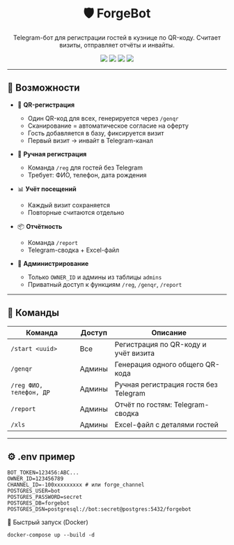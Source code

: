 <h1 align="center">🛡️ ForgeBot</h1>
<p align="center">
  Telegram-бот для регистрации гостей в кузнице по QR-коду. Считает визиты, отправляет отчёты и инвайты.
</p>

<p align="center">
  <img src="https://img.shields.io/badge/Python-3.11-blue?logo=python" />
  <img src="https://img.shields.io/badge/Aiogram-3.x-blueviolet?logo=telegram" />
  <img src="https://img.shields.io/badge/PostgreSQL-asyncpg-336791?logo=postgresql" />
  <img src="https://img.shields.io/badge/Docker-ready-0db7ed?logo=docker" />
</p>

---

## 🚀 Возможности

- 📲 **QR-регистрация**
  - Один QR-код для всех, генерируется через `/genqr`
  - Сканирование = автоматическое согласие на оферту
  - Гость добавляется в базу, фиксируется визит
  - Первый визит → инвайт в Telegram-канал

- 📝 **Ручная регистрация**
  - Команда `/reg` для гостей без Telegram
  - Требует: ФИО, телефон, дата рождения

- 📊 **Учёт посещений**
  - Каждый визит сохраняется
  - Повторные считаются отдельно

- 📦 **Отчётность**
  - Команда `/report`
  - Telegram-сводка + Excel-файл

- 🔐 **Администрирование**
  - Только `OWNER_ID` и админы из таблицы `admins`
  - Приватный доступ к функциям `/reg`, `/genqr`, `/report`

---
## 📜 Команды

| Команда                  | Доступ     | Описание                                               |
|--------------------------|------------|--------------------------------------------------------|
| `/start <uuid>`          | Все        | Регистрация по QR-коду и учёт визита                   |
| `/genqr`                 | Админы     | Генерация одного общего QR-кода                        |
| `/reg ФИО, телефон, ДР`  | Админы     | Ручная регистрация гостя без Telegram                  |
| `/report`                | Админы     | Отчёт по гостям: Telegram-сводка                       |
| `/xls`                   | Админы     | Excel-файл с деталями гостей                           |

---

## ⚙️ .env пример

```env
BOT_TOKEN=123456:ABC...
OWNER_ID=123456789
CHANNEL_ID=-100xxxxxxxxx # или forge_channel
POSTGRES_USER=bot
POSTGRES_PASSWORD=secret
POSTGRES_DB=forgebot
POSTGRES_DSN=postgresql://bot:secret@postgres:5432/forgebot
```

🐳 Быстрый запуск (Docker)

```
docker-compose up --build -d
```

